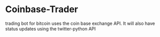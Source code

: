 # Coinbase-Trader
trading bot for bitcoin uses the coin base exchange API. 
It will also have status updates using the twitter-python API
